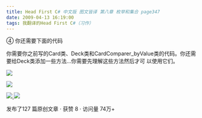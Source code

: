 ```yaml
---
title: Head First C# 中文版 图文皆译 第八章 枚举和集合 page347
date: 2009-04-13 16:19:00
tags: 我翻译的Head First C#（习作）
---
```

④  你还需要下面的代码

你需要你之前写的Card类、Deck类和CardComparer_byValue类的代码。你还需要给Deck类添加一些方法...你需要先理解这些方法然后才可
以使用它们。

![](https://p-blog.csdn.net/images/p_blog_csdn_net/cuipengfei1/EntryImages/20090413/2009-04-13_16-02-28.jpg)

![](https://p-blog.csdn.net/images/p_blog_csdn_net/cuipengfei1/EntryImages/20090413/2009-04-13_16-13-38.jpg)



[ ![](https://profile.csdnimg.cn/5/2/5/3_cuipengfei1)
![](https://g.csdnimg.cn/static/user-reg-year/1x/11.png)
](https://blog.csdn.net/cuipengfei1)



发布了127 篇原创文章  ·  获赞 8  ·  访问量 74万+

